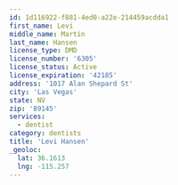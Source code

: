 ```yaml
---
id: 1d116922-f881-4ed0-a22e-214459acdda1
first_name: Levi
middle_name: Martin
last_name: Hansen
license_type: DMD
license_number: '6305'
license_status: Active
license_expiration: '42185'
address: '1017 Alan Shepard St'
city: 'Las Vegas'
state: NV
zip: '89145'
services:
  - dentist
category: dentists
title: 'Levi Hansen'
_geoloc:
  lat: 36.1613
  lng: -115.257
---
```

